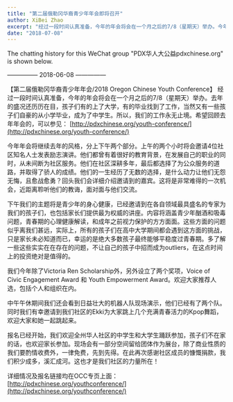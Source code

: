 ```yaml
---
title: "第二届俄勒冈华裔青少年年会即将召开"
author: XiBei Zhao
excerpt: "经过一段时间认真准备，今年的年会将会在一个月之后的7/8（星期天）举办。今年年会将继续去年的风格，分上下午两个部分。上午的两个小时将会邀请4位社区知名人士发表励志演讲，下午我们的主题将是青少年的身心健康。我们今年除了Victoria Ren Scholarship外，另外设立了两个奖项，Voice of Civic Engagement Award 和 Youth Empowerment Award。"
date: "2018-07-08"
---
```


The chatting history for this WeChat group "PDX华人大公益pdxchinese.org" is shown below.

—————  2018-06-08  —————

【第二届俄勒冈华裔青少年年会/2018 Oregon Chinese Youth Conference】 经过一段时间认真准备，今年的年会将会在一个月之后的7/8（星期天）举办。去年的盛况还历历在目，孩子们有的上了大学，有的毕业找到了工作，当然又有一些孩子们自豪的从小学毕业，成为了中学生。所以，我们的工作永无止境。希望回顾去年年会的，可以参见： [http://pdxchinese.org/youth-conference/](http://pdxchinese.org/youth-conference/)

今年年会将继续去年的风格，分上下午两个部分。上午的两个小时将会邀请4位社区知名人士发表励志演讲。他们都曾有着很好的教育背景，在发展自己的职业的同时，从未间断为社区服务。他们在社区深耕多年，最后都选择了为公众服务的道路，并取得了骄人的成绩。他们的一生经历了无数的选择，是什么动力让他们无怨无悔，且愈战愈勇？回头我们会详细介绍邀请到的嘉宾。这将是非常难得的一次机会，近距离聆听他们的教诲，面对面与他们交流。

下午我们的主题将是青少年的身心健康，已经邀请到在各自领域最具盛名的专家为我们的孩子们，也包括家长们提供最为权威的讲座。内容将涵盖青少年酗酒和吸毒问题，青春期的心理健康解读，和成年之前视力保护的方方面面。这些方面的问题似乎离我们甚远，实际上，所有的孩子们在高中大学期间都会遇到这方面的挑战，只是家长未必知道而已，幸运的是绝大多数孩子最终能够平稳度过青春期。多了解一些这些实实在在存在的问题，不让自己的孩子中招而成为outliers，在这点时间上的投资绝对是值得的。

我们今年除了Victoria Ren Scholarship外，另外设立了两个奖项，Voice of Civic Engagement Award 和 Youth Empowerment Award。欢迎大家推荐人选，包括个人和组织在内。

中午午休期间我们还会看到日益壮大的机器人队现场演示，他们已经有了两个队。同时我们有幸邀请到我们社区的Ekki为大家跳上几个充满青春活力的Kpop舞蹈，欢迎大家和她一起跳起来。

报名已经开始，我们欢迎全州华人社区的中学生和大学生踊跃参加，孩子们不在家的话，也欢迎家长参加。现场会有一部分空间留给团体作为展台，除了商业性质的我们要酌情收费外，一律免费，先到先得。在此再次感谢社区成员的慷慨捐款，我们积少成多，溪汇成河。这也才是我们社区的力量所在！

详细情况及报名链接均在OCC专页上面： [http://pdxchinese.org/youthconference/](http://pdxchinese.org/youthconference/)
